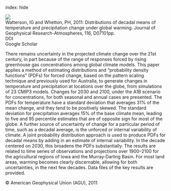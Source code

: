 index: hide

<div class="Citation">
    <div class="Citation-thumb CitationThumb-linked"  data-href="https://doi.org/10.1029/2010jd014502">
      <img src="https://static.claimspace.cloud/climate-study-static/refs/thumbs/9/Watterson_and_Whetton_2011-thumb.png" />
    </div>

  <div class="Citation-body">
    <div class="Citation-text">Watterson, IG and Whetton, PH, 2011: Distributions of decadal means of temperature and precipitation change under global warming. <span class="Article-journal">Journal of Geophysical Research-Atmospheres, </span><span class="Article-volume">116, </span>D07101pp.</div>
    <div class="Citation-links">
      <div class="CitationLink" data-href="https://doi.org/10.1029/2010jd014502">
        <div class="CitationLink-icon CitationLink-Doi"></div>
        <div class="CitationLink-text">DOI</div>
      </div>
      <div class="CitationLink" data-href="https://scholar.google.com/scholar?q=10.1029/2010jd014502">
        <div class="CitationLink-icon CitationLink-Scholar"></div>
        <div class="CitationLink-text">Google Scholar</div>
      </div>
    </div>
  </div>
</div>

There remains uncertainty in the projected climate change over the 21st century, in part because of the range of responses forced by rising greenhouse gas concentrations among global climate models. This paper applies a method of estimating distributions and “probability density functions” (PDFs) for forced change, based on the pattern scaling technique and previously used for Australia, to generate changes in temperature and precipitation at locations over the globe, from simulations of 23 CMIP3 models. Changes for 2030 and 2100, under the A1B scenario for concentrations, for both seasonal and annual cases are presented. The PDFs for temperature have a standard deviation that averages 31% of the mean change, and they tend to be positively skewed. The standard deviation for precipitation averages 15% of the base climate mean, leading to five and 95 percentile estimates that are of opposite sign for most of the globe. A further source of uncertainty of change for a particular period of time, such as a decadal average, is the unforced or internal variability of climate. A joint probability distribution approach is used to produce PDFs for decadal means by adding in an estimate of internal variability. In the decade centered on 2030, this broadens the PDFs substantially. The results are related to time series of observations and projections over 1900–2100 for the agricultural regions of Iowa and the Murray‐Darling Basin. For most land areas, warming becomes clearly discernable, allowing for both uncertainties, in the next few decades. Data files of the key results are provided.

<div class="Citation-copy">
&copy; American Geophysical Union (AGU), 2011
</div>